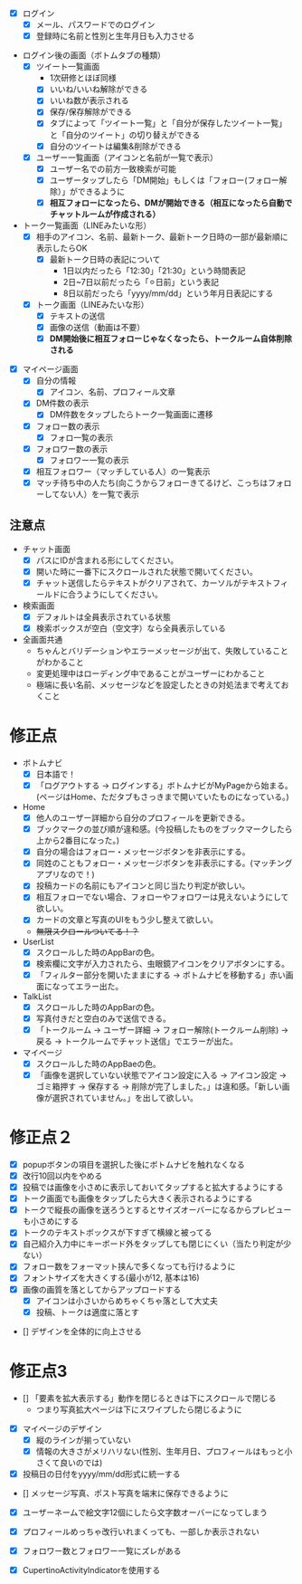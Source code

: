 - [x] ログイン
    - [x] メール、パスワードでのログイン
    - [x] 登録時に名前と性別と生年月日も入力させる
- ログイン後の画面（ボトムタブの種類）
    - [x] ツイート一覧画面
        - 1次研修とほぼ同様
        - [x] いいね/いいね解除ができる
        - [x] いいね数が表示される
        - [x] 保存/保存解除ができる
        - [x] タブによって「ツイート一覧」と「自分が保存したツイート一覧」と「自分のツイート」の切り替えができる
        - [x] 自分のツイートは編集&削除ができる
    - [x] ユーザー一覧画面（アイコンと名前が一覧で表示）
        - [x] ユーザー名での前方一致検索が可能
        - [x] ユーザータップしたら「DM開始」もしくは「フォロー(フォロー解除）」ができるように
        - [x] **相互フォローになったら、DMが開始できる（相互になったら自動でチャットルームが作成される）**
- トーク一覧画面（LINEみたいな形）
    - [x] 相手のアイコン、名前、最新トーク、最新トーク日時の一部が最新順に表示したらOK
        - [x] 最新トーク日時の表記について
            - 1日以内だったら「12:30」「21:30」という時間表記
            - 2日~7日以前だったら「⚪︎日前」という表記
            - 8日以前だったら「yyyy/mm/dd」という年月日表記にする
    - [x] トーク画面（LINEみたいな形）
        - [x] テキストの送信
        - [x] 画像の送信（動画は不要）
        - [x] **DM開始後に相互フォローじゃなくなったら、トークルーム自体削除される**
- [x] マイページ画面
    - [x] 自分の情報
        - [x] アイコン、名前、プロフィール文章
    - [x] DM件数の表示
        - [x] DM件数をタップしたらトーク一覧画面に遷移
    - [x] フォロー数の表示
        - [x] フォロ一覧の表示
    - [x] フォロワー数の表示
        - [x] フォロワー一覧の表示
    - [x] 相互フォロワー（マッチしている人）の一覧表示
    - [x] マッチ待ち中の人たち(向こうからフォローきてるけど、こっちはフォローしてない人）を一覧で表示

## **注意点**

- チャット画面
    - [x] パスにIDが含まれる形にしてください。
    - [x] 開いた時に一番下にスクロールされた状態で開いてください。
    - [x] チャット送信したらテキストがクリアされて、カーソルがテキストフィールドに合うようにしてください。
- 検索画面
    - [x] デフォルトは全員表示されている状態
    - [x] 検索ボックスが空白（空文字）なら全員表示している
- 全画面共通
    - ちゃんとバリデーションやエラーメッセージが出て、失敗していることがわかること
    - 変更処理中はローディング中であることがユーザーにわかること
    - 極端に長い名前、メッセージなどを設定したときの対処法まで考えておくこと


# 修正点
- ボトムナビ
    - [x] 日本語で！
    - [x] 「ログアウトする → ログインする」ボトムナビがMyPageから始まる。(ページはHome、ただタブもさっきまで開いていたものになっている。)
- Home
    - [x] 他人のユーザー詳細から自分のプロフィールを更新できる。
    - [x] ブックマークの並び順が違和感。(今投稿したものをブックマークしたら上から2番目になった。)
    - [x] 自分の場合はフォロー・メッセージボタンを非表示にする。
    - [x] 同姓のこともフォロー・メッセージボタンを非表示にする。(マッチングアプリなので！)
    - [x] 投稿カードの名前にもアイコンと同じ当たり判定が欲しい。
    - [x] 相互フォローでない場合、フォローやフォロワーは見えないようにして欲しい。
    - [x] カードの文章と写真のUIをもう少し整えて欲しい。
    - ~~無限スクロールついてる！？~~
- UserList
    - [x] スクロールした時のAppBarの色。
    - [x] 検索欄に文字が入力されたら、虫眼鏡アイコンをクリアボタンにする。
    - [x] 「フィルター部分を開いたままにする → ボトムナビを移動する」赤い画面になってエラー出た。
- TalkList
    - [x] スクロールした時のAppBarの色。
    - [x] 写真付きだと空白のみで送信できる。
    - [x] 「トークルーム → ユーザー詳細 → フォロー解除(トークルーム削除) → 戻る → トークルームでチャット送信」でエラーが出た。
- マイページ
    - [x] スクロールした時のAppBaeの色。
    - [x] 「画像を選択していない状態でアイコン設定に入る → アイコン設定 → ゴミ箱押す → 保存する → 削除が完了しました。」は違和感。「新しい画像が選択されていません。」を出して欲しい。

# 修正点２
- [x] popupボタンの項目を選択した後にボトムナビを触れなくなる
- [x] 改行10回以内をやめる
- [x] 投稿では画像を小さめに表示しておいてタップすると拡大するようにする
- [x] トーク画面でも画像をタップしたら大きく表示されるようにする
- [x] トークで縦長の画像を送ろうとするとサイズオーバーになるからプレビューも小さめにする
- [x] トークのテキストボックスが下すぎて横線と被ってる
- [x] 自己紹介入力中にキーボード外をタップしても閉じにくい（当たり判定が少ない）
- [x] フォロー数をフォーマット挟んで多くなっても行けるように
- [x] フォントサイズを大きくする(最小が12, 基本は16)
- [x] 画像の画質を落としてからアップロードする
    - [x] アイコンは小さいからめちゃくちゃ落として大丈夫
    - [x] 投稿、トークは適度に落とす

- [] デザインを全体的に向上させる

# 修正点3
- [] 「要素を拡大表示する」動作を閉じるときは下にスクロールで閉じる
    - つまり写真拡大ページは下にスワイプしたら閉じるように
- [x] マイページのデザイン
    - [x] 縦のラインが揃っていない
    - [x] 情報の大きさがメリハリない(性別、生年月日、プロフィールはもっと小さくて良いのでは)
- [x] 投稿日の日付をyyyy/mm/dd形式に統一する
- [] メッセージ写真、ポスト写真を端末に保存できるように
- [x] ユーザーネームで絵文字12個にしたら文字数オーバーになってしまう
- [x] プロフィールめっちゃ改行いれまくっても、一部しか表示されない
- [x] フォロワー数とフォロワー一覧にズレがある
- [x] CupertinoActivityIndicatorを使用する
 